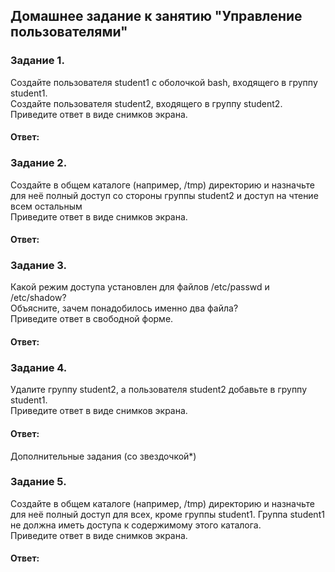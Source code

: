 ## Домашнее задание к занятию "Управление пользователями"  

### Задание 1.  
Создайте пользователя student1 с оболочкой bash, входящего в группу student1.  
Создайте пользователя student2, входящего в группу student2.  
Приведите ответ в виде снимков экрана.  

#### Ответ:  

### Задание 2.  
Создайте в общем каталоге (например, /tmp) директорию и назначьте для неё полный доступ со стороны группы student2 и доступ на чтение всем остальным  
Приведите ответ в виде снимков экрана.  

#### Ответ:  

### Задание 3.  
Какой режим доступа установлен для файлов /etc/passwd и /etc/shadow?  
Объясните, зачем понадобилось именно два файла?  
Приведите ответ в свободной форме.  

#### Ответ:  

### Задание 4.  
Удалите группу student2, а пользователя student2 добавьте в группу student1.  
Приведите ответ в виде снимков экрана.  

#### Ответ:  

Дополнительные задания (со звездочкой*)  

### Задание 5.  
Создайте в общем каталоге (например, /tmp) директорию и назначьте для неё полный доступ для всех, кроме группы student1. Группа student1 не должна иметь доступа к содержимому этого каталога.  
Приведите ответ в виде снимков экрана.  

#### Ответ:  

